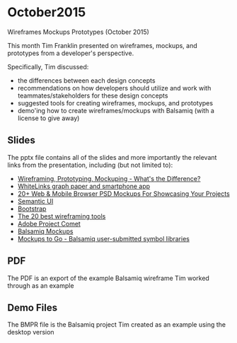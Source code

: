 # October2015
Wireframes Mockups Prototypes (October 2015)

This month Tim Franklin presented on wireframes, mockups, and prototypes from a developer's perspective.

Specifically, Tim discussed:

- the differences between each design concepts
- recommendations on how developers should utilize and work with teammates/stakeholders for these design concepts
- suggested tools for creating wireframes, mockups, and prototypes
- demo'ing how to create wireframes/mockups with Balsamiq (with a license to give away)

## Slides
The pptx file contains all of the slides and more importantly the relevant links from the presentation, including (but not limited to):

- [Wireframing, Prototyping, Mockuping - What's the Difference?](http://designmodo.com/wireframing-prototyping-mockuping/)
- [WhiteLinks graph paper and smartphone app](http://whitelinks.se)
- [20+ Web & Mobile Browser PSD Mockups For Showcasing Your Projects](http://365webresources.com/20-web-mobile-browser-psd-mockups-showcasing-projects/)
- [Semantic UI](http://www.semantic-ui.com)
- [Bootstrap](http://www.getbootstrap.com)
- [The 20 best wireframing tools](http://creativebloq.com/wireframes/top-wireframing-tools-11121302)
- [Adobe Project Comet](http://blogs.adobe.com/creativecloud/introducing-project-comet-a-new-tool-for-designing-and-prototyping-user-experiences/)
- [Balsamiq Mockups](http://balsamiq.com)
- [Mockups to Go - Balsamiq user-submitted symbol libraries](http://mockupstogo.mybalsamiq.com/projects)

## PDF
The PDF is an export of the example Balsamiq wireframe Tim worked through as an example

## Demo Files
The BMPR file is the Balsamiq project Tim created as an example using the desktop version